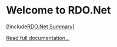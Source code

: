 # Welcome to RDO.Net

[!include[RDO.Net Summary](articles/_rdo_net_summary.md)]

[Read full documentation...](xref:about_rdo_net)
